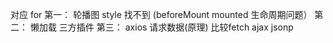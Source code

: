 对应 for
第一：
轮播图  style 找不到 (beforeMount  mounted 生命周期问题）
第二：
懒加载 三方插件
第三：
axios 请求数据(原理)  比较fetch  ajax jsonp

